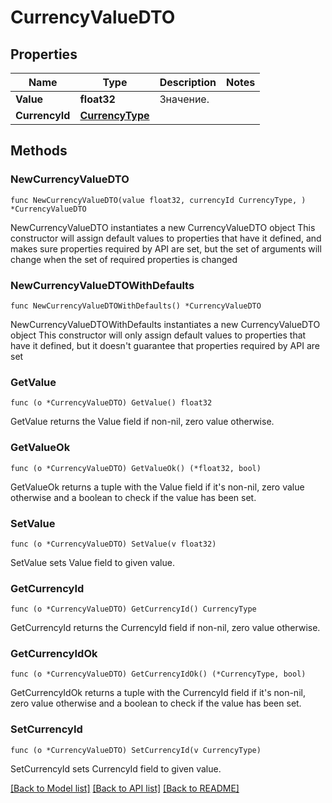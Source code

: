 # CurrencyValueDTO

## Properties

Name | Type | Description | Notes
------------ | ------------- | ------------- | -------------
**Value** | **float32** | Значение. | 
**CurrencyId** | [**CurrencyType**](CurrencyType.md) |  | 

## Methods

### NewCurrencyValueDTO

`func NewCurrencyValueDTO(value float32, currencyId CurrencyType, ) *CurrencyValueDTO`

NewCurrencyValueDTO instantiates a new CurrencyValueDTO object
This constructor will assign default values to properties that have it defined,
and makes sure properties required by API are set, but the set of arguments
will change when the set of required properties is changed

### NewCurrencyValueDTOWithDefaults

`func NewCurrencyValueDTOWithDefaults() *CurrencyValueDTO`

NewCurrencyValueDTOWithDefaults instantiates a new CurrencyValueDTO object
This constructor will only assign default values to properties that have it defined,
but it doesn't guarantee that properties required by API are set

### GetValue

`func (o *CurrencyValueDTO) GetValue() float32`

GetValue returns the Value field if non-nil, zero value otherwise.

### GetValueOk

`func (o *CurrencyValueDTO) GetValueOk() (*float32, bool)`

GetValueOk returns a tuple with the Value field if it's non-nil, zero value otherwise
and a boolean to check if the value has been set.

### SetValue

`func (o *CurrencyValueDTO) SetValue(v float32)`

SetValue sets Value field to given value.


### GetCurrencyId

`func (o *CurrencyValueDTO) GetCurrencyId() CurrencyType`

GetCurrencyId returns the CurrencyId field if non-nil, zero value otherwise.

### GetCurrencyIdOk

`func (o *CurrencyValueDTO) GetCurrencyIdOk() (*CurrencyType, bool)`

GetCurrencyIdOk returns a tuple with the CurrencyId field if it's non-nil, zero value otherwise
and a boolean to check if the value has been set.

### SetCurrencyId

`func (o *CurrencyValueDTO) SetCurrencyId(v CurrencyType)`

SetCurrencyId sets CurrencyId field to given value.



[[Back to Model list]](../README.md#documentation-for-models) [[Back to API list]](../README.md#documentation-for-api-endpoints) [[Back to README]](../README.md)


